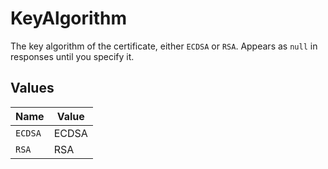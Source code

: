 # KeyAlgorithm

The key algorithm of the certificate, either `ECDSA` or `RSA`. Appears as `null` in responses until you specify it.


## Values

| Name    | Value   |
| ------- | ------- |
| `ECDSA` | ECDSA   |
| `RSA`   | RSA     |
